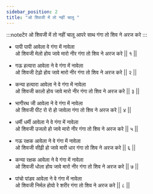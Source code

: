```yaml
---
sidebar_position: 2
title: "ओ शिवजी में तो नहीं चालु "
---
```


:::noteटेर
ओ शिवजी में तो नहीं चालू आपरे साथ गंगा तो शिव ने अरज करे
:::

- पापी पापी आवेला वे गंगा में नावेला <br/>
  ओ शिवजी मेलो होय जावे मारो नीर गंगा तो शिव ने अरज करे || १ ||

- गऊ हत्यारा आवेला ने वे गंगा में नावेला <br/>
  ओ शिवजी टेढ़ो होय जावे मारो नीर गंगा तो शिव ने अरज करे || २ ||

- कन्या हत्यारा आवेला ने वे गंगा में नावेला <br/>
  ओ शिवजी कालो होय जावे मारो नीर गंगा तो शिव ने अरज करे || ३ ||

- भागीरथ जी आवेला ने वे गंगा में नावेला <br/>
  ओ शिवजी पीट रो रो हो जावेला गंगा तो शिव ने अरज करे || ४ ||

- धर्मी धर्मी आवेला ने वे गंगा में नावेला <br/>
  ओ शिवजी उजलो हो जावे मारो नीर गंगा तो शिव ने अरज करे || ५ ||

- गऊ रक्षक आवेला ने वे गंगा में नावेला <br/>
  ओ शिवजी सीढ़ी हो जावे मारी धार गंगा तो शिव ने अरज करे || ६ ||

- कन्या रक्षक आवेला ने वे गंगा में नावेला <br/>
  ओ शिवजी धोला होय जावे मारो नीर गंगा तो शिव ने अरज करे || ७ ||

- पांचो पांडव आवेला ने वे गंगा में नावेला <br/>
  ओ शिवजी निर्मल होयो रे शरीर गंगा तो शिव ने अरज करे || ८ ||
